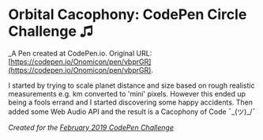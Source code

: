 # Orbital Cacophony: CodePen Circle Challenge  ♫
 _A Pen created at CodePen.io. Original URL: [https://codepen.io/Onomicon/pen/vbprGR](https://codepen.io/Onomicon/pen/vbprGR).

 I started by trying to scale planet distance and size based on rough realistic measurements e.g. km converted to 'mini' pixels. 
However this ended up being a fools errand and I started discovering some happy accidents. Then added some Web Audio API and the result is a Cacophony of Code ¯\_(ツ)_/¯

_Created for the [February 2019 CodePen Challenge](https://codepen.io/challenges/2019/February)_